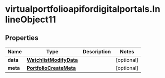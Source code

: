 # virtualportfolioapifordigitalportals.InlineObject11

## Properties

Name | Type | Description | Notes
------------ | ------------- | ------------- | -------------
**data** | [**WatchlistModifyData**](WatchlistModifyData.md) |  | [optional] 
**meta** | [**PortfolioCreateMeta**](PortfolioCreateMeta.md) |  | [optional] 


